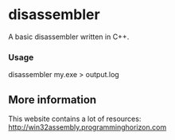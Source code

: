 disassembler
============

A basic disassembler written in C++.

### Usage

disassembler my.exe > output.log

## More information

This website contains a lot of resources: http://win32assembly.programminghorizon.com
